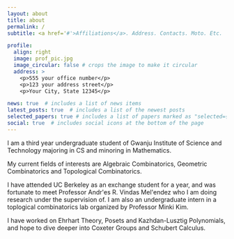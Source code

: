 ```yaml
---
layout: about
title: about
permalink: /
subtitle: <a href='#'>Affiliations</a>. Address. Contacts. Moto. Etc.

profile:
  align: right
  image: prof_pic.jpg
  image_circular: false # crops the image to make it circular
  address: >
    <p>555 your office number</p>
    <p>123 your address street</p>
    <p>Your City, State 12345</p>

news: true  # includes a list of news items
latest_posts: true  # includes a list of the newest posts
selected_papers: true # includes a list of papers marked as "selected={true}"
social: true  # includes social icons at the bottom of the page
---
```


<!---Write your biography here. Tell the world about yourself. Link to your favorite [subreddit](http://reddit.com). You can put a picture in, too. The code is already in, just name your picture `prof_pic.jpg` and put it in the `img/` folder.-->
I am a third year undergraduate student of Gwanju Institute of Science and Technology majoring in CS and minoring in Mathematics.

My current fields of interests are Algebraic Combinatorics, Geometric Combinatorics and Topological Combinatorics.

I have attended UC Berkeley as an exchange student for a year, and was fortunate to meet Professor Andr\'es R. Vindas Mel\'endez who I am doing research under the supervision of. I am also an undergraduate intern in a toplogical combinatorics lab organized by Professor Minki Kim.

I have worked on Ehrhart Theory, Posets and Kazhdan-Lusztig Polynomials, and hope to dive deeper into Coxeter Groups and Schubert Calculus.

<!---Put your address / P.O. box / other info right below your picture. You can also disable any of these elements by editing `profile` property of the YAML header of your `_pages/about.md`. Edit `_bibliography/papers.bib` and Jekyll will render your [publications page](/al-folio/publications/) automatically.-->

<!---Link to your social media connections, too. This theme is set up to use [Font Awesome icons](http://fortawesome.github.io/Font-Awesome/) and [Academicons](https://jpswalsh.github.io/academicons/), like the ones below. Add your Facebook, Twitter, LinkedIn, Google Scholar, or just disable all of them.-->
